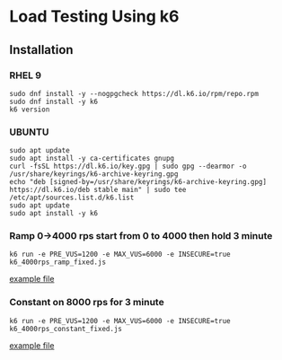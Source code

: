 # Load Testing Using k6

## Installation
### RHEL 9
```
sudo dnf install -y --nogpgcheck https://dl.k6.io/rpm/repo.rpm
sudo dnf install -y k6
k6 version
```

### UBUNTU
```
sudo apt update
sudo apt install -y ca-certificates gnupg
curl -fsSL https://dl.k6.io/key.gpg | sudo gpg --dearmor -o /usr/share/keyrings/k6-archive-keyring.gpg
echo "deb [signed-by=/usr/share/keyrings/k6-archive-keyring.gpg] https://dl.k6.io/deb stable main" | sudo tee /etc/apt/sources.list.d/k6.list
sudo apt update
sudo apt install -y k6
```

### Ramp 0->4000 rps start from 0 to 4000 then hold 3 minute
```
k6 run -e PRE_VUS=1200 -e MAX_VUS=6000 -e INSECURE=true k6_4000rps_ramp_fixed.js
```
[example file](k6_4000rps_ramp.js)

### Constant on 8000 rps for 3 minute
```
k6 run -e PRE_VUS=1200 -e MAX_VUS=6000 -e INSECURE=true k6_4000rps_constant_fixed.js
```
[example file](k6_8000rps_constant.js)